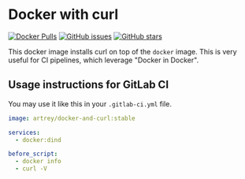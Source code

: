 # Docker with curl

[![Docker Pulls](https://img.shields.io/docker/pulls/artrey/docker-and-curl.svg)](https://hub.docker.com/r/artrey/docker-and-curl/)
[![GitHub issues](https://img.shields.io/github/issues/artrey/docker-and-curl.svg)](https://github.com/artrey/docker-and-curl/issues)
[![GitHub stars](https://img.shields.io/github/stars/artrey/docker-and-curl.svg?style=social&label=Star)](https://github.com/artrey/docker-and-curl)

This docker image installs curl on top of the `docker` image.
This is very useful for CI pipelines, which leverage "Docker in Docker".

## Usage instructions for GitLab CI

You may use it like this in your `.gitlab-ci.yml` file.

```yaml
image: artrey/docker-and-curl:stable

services:
  - docker:dind

before_script:
  - docker info
  - curl -V
```
